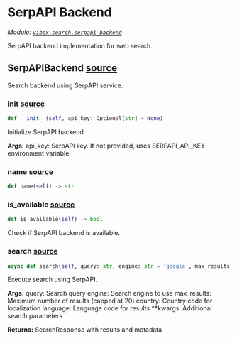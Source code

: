 # SerpAPI Backend

*Module: [`vibex.search.serpapi_backend`](https://github.com/dustland/vibex/blob/main/src/vibex/search/serpapi_backend.py)*

SerpAPI backend implementation for web search.

## SerpAPIBackend <a href="https://github.com/dustland/vibex/blob/main/src/vibex/search/serpapi_backend.py#L14" class="source-link" title="View source code">source</a>

Search backend using SerpAPI service.

### __init__ <a href="https://github.com/dustland/vibex/blob/main/src/vibex/search/serpapi_backend.py#L17" class="source-link" title="View source code">source</a>

```python
def __init__(self, api_key: Optional[str] = None)
```

Initialize SerpAPI backend.

**Args:**
    api_key: SerpAPI key. If not provided, uses SERPAPI_API_KEY environment variable.

### name <a href="https://github.com/dustland/vibex/blob/main/src/vibex/search/serpapi_backend.py#L41" class="source-link" title="View source code">source</a>

```python
def name(self) -> str
```
### is_available <a href="https://github.com/dustland/vibex/blob/main/src/vibex/search/serpapi_backend.py#L44" class="source-link" title="View source code">source</a>

```python
def is_available(self) -> bool
```

Check if SerpAPI backend is available.

### search <a href="https://github.com/dustland/vibex/blob/main/src/vibex/search/serpapi_backend.py#L48" class="source-link" title="View source code">source</a>

```python
async def search(self, query: str, engine: str = 'google', max_results: int = 10, country: str = 'us', language: str = 'en') -> SearchResponse
```

Execute search using SerpAPI.

**Args:**
    query: Search query
    engine: Search engine to use
    max_results: Maximum number of results (capped at 20)
    country: Country code for localization
    language: Language code for results
    **kwargs: Additional search parameters

**Returns:**
    SearchResponse with results and metadata
